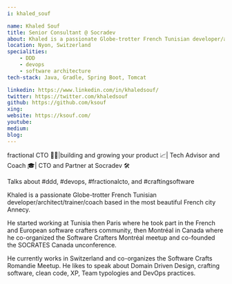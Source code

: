 ```yaml
---
i: khaled_souf

name: Khaled Souf
title: Senior Consultant @ Socradev
about: Khaled is a passionate Globe-trotter French Tunisian developer/architect/trainer/coach 
location: Nyon, Switzerland
specialities:
    - DDD
    - devops
    - software architecture
tech-stack: Java, Gradle, Spring Boot, Tomcat

linkedin: https://www.linkedin.com/in/khaledsouf/
twitter: https://twitter.com/khaledsouf
github: https://github.com/ksouf
xing: 
website: https://ksouf.com/
youtube: 
medium: 
blog: 
---
```


fractional CTO 👨‍💻|building and growing your product 📈| Tech Advisor and Coach 🎓| CTO and Partner at Socradev 🛠️

Talks about #ddd, #devops, #fractionalcto, and #craftingsoftware




Khaled is a passionate Globe-trotter French Tunisian developer/architect/trainer/coach based in the most beautiful French city Annecy.

He started working at Tunisia then Paris where he took part in the French and European software crafters community, then Montréal in Canada where he co-organized the Software Crafters Montréal meetup and co-founded the SOCRATES Canada unconference. 

He currently works in Switzerland and co-organizes the Software Crafts Romandie Meetup. 
He likes to speak about Domain Driven Design, crafting software, clean code, XP, Team typologies and DevOps practices.
